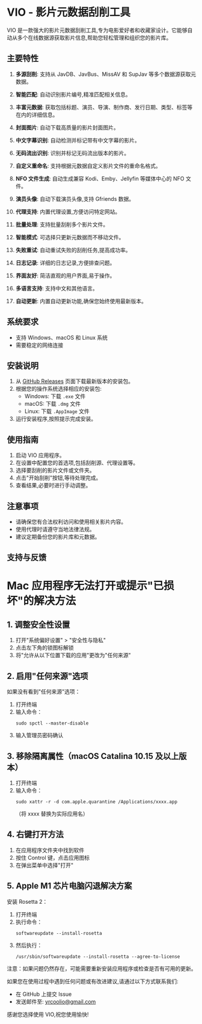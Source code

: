 # VIO - 影片元数据刮削工具

VIO 是一款强大的影片元数据刮削工具,专为电影爱好者和收藏家设计。它能够自动从多个在线数据源获取影片信息,帮助您轻松管理和组织您的影片库。

## 主要特性

1. **多源刮削**: 支持从 JavDB、JavBus、MissAV 和 SupJav 等多个数据源获取元数据。

2. **智能匹配**: 自动识别影片编号,精准匹配相关信息。

3. **丰富元数据**: 获取包括标题、演员、导演、制作商、发行日期、类型、标签等在内的详细信息。

4. **封面图片**: 自动下载高质量的影片封面图片。

5. **中文字幕识别**: 自动检测并标记带有中文字幕的影片。

6. **无码流出识别**: 识别并标记无码流出版本的影片。

7. **自定义重命名**: 支持根据元数据自定义影片文件的重命名格式。

8. **NFO 文件生成**: 自动生成兼容 Kodi、Emby、Jellyfin 等媒体中心的 NFO 文件。

9. **演员头像**: 自动下载演员头像,支持 Gfriends 数据。

10. **代理支持**: 内置代理设置,方便访问特定网站。

11. **批量处理**: 支持批量刮削多个影片文件。

12. **智能模式**: 可选择只更新元数据而不移动文件。

13. **失败重试**: 自动重试失败的刮削任务,提高成功率。

14. **日志记录**: 详细的日志记录,方便排查问题。

15. **界面友好**: 简洁直观的用户界面,易于操作。

16. **多语言支持**: 支持中文和其他语言。

17. **自动更新**: 内置自动更新功能,确保您始终使用最新版本。

## 系统要求

- 支持 Windows、macOS 和 Linux 系统
- 需要稳定的网络连接

## 安装说明

1. 从 [GitHub Releases](https://github.com/yrcoolio/vio/releases) 页面下载最新版本的安装包。
2. 根据您的操作系统选择相应的安装包:
   - Windows: 下载 `.exe` 文件
   - macOS: 下载 `.dmg` 文件
   - Linux: 下载 `.AppImage` 文件
3. 运行安装程序,按照提示完成安装。

## 使用指南

1. 启动 VIO 应用程序。
2. 在设置中配置您的首选项,包括刮削源、代理设置等。
3. 选择要刮削的影片文件或文件夹。
4. 点击"开始刮削"按钮,等待处理完成。
5. 查看结果,必要时进行手动调整。

## 注意事项

- 请确保您有合法权利访问和使用相关影片内容。
- 使用代理时请遵守当地法律法规。
- 建议定期备份您的影片库和元数据。

## 支持与反馈


# Mac 应用程序无法打开或提示"已损坏"的解决方法

## 1. 调整安全性设置

1. 打开"系统偏好设置" > "安全性与隐私"
2. 点击左下角的锁图标解锁
3. 将"允许从以下位置下载的应用"更改为"任何来源"

## 2. 启用"任何来源"选项

如果没有看到"任何来源"选项：

1. 打开终端
2. 输入命令：
   ```
   sudo spctl --master-disable
   ```
3. 输入管理员密码确认

## 3. 移除隔离属性（macOS Catalina 10.15 及以上版本）

1. 打开终端
2. 输入命令：
   ```
   sudo xattr -r -d com.apple.quarantine /Applications/xxxx.app
   ```
   （将 xxxx 替换为实际应用名）

## 4. 右键打开方法

1. 在应用程序文件夹中找到软件
2. 按住 Control 键，点击应用图标
3. 在弹出菜单中选择"打开"

## 5. Apple M1 芯片电脑闪退解决方案

安装 Rosetta 2：

1. 打开终端
2. 执行命令：
   ```
   softwareupdate --install-rosetta
   ```
3. 然后执行：
   ```
   /usr/sbin/softwareupdate --install-rosetta --agree-to-license
   ```

注意：如果问题仍然存在，可能需要重新安装应用程序或检查是否有可用的更新。

如果您在使用过程中遇到任何问题或有改进建议,请通过以下方式联系我们:

- 在 GitHub 上提交 Issue
- 发送邮件至: yrcoolio@gmail.com

感谢您选择使用 VIO,祝您使用愉快!
